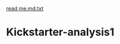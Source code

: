 [read me.md.txt](https://github.com/mogazz69/Kickstarter-analysis1/files/7081531/read.me.md.txt)
# Kickstarter-analysis1
